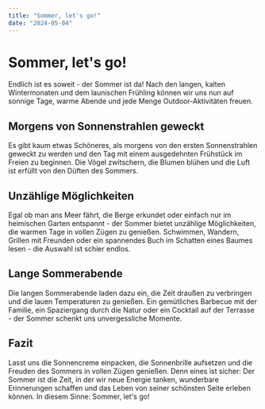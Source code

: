 ```yaml
---
title: "Sommer, let's go!"
date: "2024-05-04"
---
```


# Sommer, let's go!

Endlich ist es soweit - der Sommer ist da! Nach den langen, kalten Wintermonaten und dem launischen Frühling können wir uns nun auf sonnige Tage, warme Abende und jede Menge Outdoor-Aktivitäten freuen.

## Morgens von Sonnenstrahlen geweckt

Es gibt kaum etwas Schöneres, als morgens von den ersten Sonnenstrahlen geweckt zu werden und den Tag mit einem ausgedehnten Frühstück im Freien zu beginnen. Die Vögel zwitschern, die Blumen blühen und die Luft ist erfüllt von den Düften des Sommers.

## Unzählige Möglichkeiten

Egal ob man ans Meer fährt, die Berge erkundet oder einfach nur im heimischen Garten entspannt - der Sommer bietet unzählige Möglichkeiten, die warmen Tage in vollen Zügen zu genießen. Schwimmen, Wandern, Grillen mit Freunden oder ein spannendes Buch im Schatten eines Baumes lesen - die Auswahl ist schier endlos.

## Lange Sommerabende

Die langen Sommerabende laden dazu ein, die Zeit draußen zu verbringen und die lauen Temperaturen zu genießen. Ein gemütliches Barbecue mit der Familie, ein Spaziergang durch die Natur oder ein Cocktail auf der Terrasse - der Sommer schenkt uns unvergessliche Momente.

## Fazit

Lasst uns die Sonnencreme einpacken, die Sonnenbrille aufsetzen und die Freuden des Sommers in vollen Zügen genießen. Denn eines ist sicher: Der Sommer ist die Zeit, in der wir neue Energie tanken, wunderbare Erinnerungen schaffen und das Leben von seiner schönsten Seite erleben können. In diesem Sinne: Sommer, let's go!